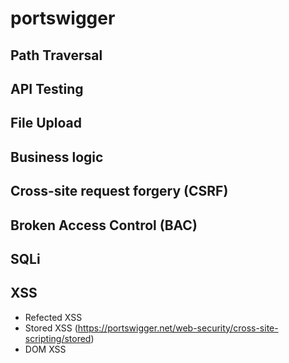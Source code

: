 # portswigger
## Path Traversal

## API Testing
## File Upload
## Business logic
## Cross-site request forgery (CSRF)
## Broken Access Control (BAC)
## SQLi
## XSS
- Refected XSS
- Stored XSS (https://portswigger.net/web-security/cross-site-scripting/stored)
- DOM XSS
